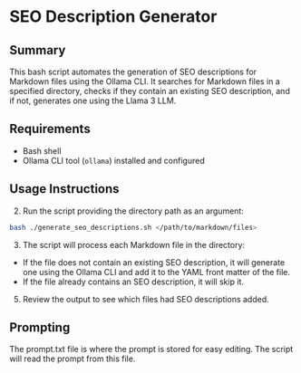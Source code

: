 # SEO Description Generator

## Summary

This bash script automates the generation of SEO descriptions for Markdown files using the Ollama CLI. It searches for Markdown files in a specified directory, checks if they contain an existing SEO description, and if not, generates one using the Llama 3 LLM.

## Requirements
* Bash shell
* Ollama CLI tool (`ollama`) installed and configured

## Usage Instructions

2. Run the script providing the directory path as an argument:

```bash
bash ./generate_seo_descriptions.sh </path/to/markdown/files>
```

3. The script will process each Markdown file in the directory:

* If the file does not contain an existing SEO description, it will generate one using the Ollama CLI and add it to the YAML front matter of the file.
* If the file already contains an SEO description, it will skip it.

5. Review the output to see which files had SEO descriptions added.

## Prompting

The prompt.txt file is where the prompt is stored for easy editing. The script will read the prompt from this file.
